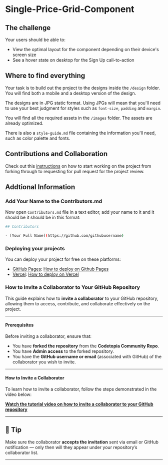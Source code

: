 # Single-Price-Grid-Component

## The challenge

Your users should be able to:

- View the optimal layout for the component depending on their device's screen size
- See a hover state on desktop for the Sign Up call-to-action

## Where to find everything

Your task is to build out the project to the designs inside the `/design` folder. You will find both a mobile and a desktop version of the design.

The designs are in JPG static format. Using JPGs will mean that you'll need to use your best judgment for styles such as `font-size`, `padding` and `margin`.

You will find all the required assets in the `/images` folder. The assets are already optimized.

There is also a `style-guide.md` file containing the information you'll need, such as color palette and fonts.

## Contributions and Collaboration

Check out this [instructions](https://github.com/codetopiacommunity/first-contributions/tree/main) on how to start working on the project from forking through to requesting for pull request for the project review.

## Addtional Information

### Add Your Name to the Contributors.md

Now open `Contributors.md` file in a text editor, add your name to it and it should be it should be in this format:

```bash
## Contributors

- [Your Full Name](https://github.com/githubusername)
```

### Deploying your projects

You can deploy your project for free on these platforms:

- [GitHub Pages](https://pages.github.com/): [How to deploy on Github Pages](https://youtu.be/BT4WzyT2g8k)
- [Vercel](https://vercel.com/): [How to deploy on Vercel](https://youtu.be/E8xaV6fiTaA)

### How to Invite a Collaborator to Your GitHub Repository

This guide explains how to **invite a collaborator** to your GitHub repository, allowing them to access, contribute, and collaborate effectively on the project.

---

#### Prerequisites

Before inviting a collaborator, ensure that:

- You have **forked the repository** from the **Codetopia Community Repo**.  
- You have **Admin access** to the forked repository.  
- You have the **GitHub username or email** (associated with GitHub) of the collaborator you wish to invite.

---

#### How to Invite a Collaborator

To learn how to invite a collaborator, follow the steps demonstrated in the video below:

**[Watch the tutorial video on how to invite a collaborator to your GitHub repository](https://youtu.be/yx3VkC6z2EE?si=UtOlFGYkwtSB7NyE)**  

---

## 🧠 Tip

Make sure the collaborator **accepts the invitation** sent via email or GitHub notification — only then will they appear under your repository’s collaborator list.

---
